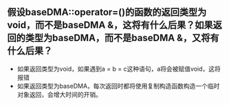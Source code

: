 ## 假设baseDMA::operator=()的函数的返回类型为void，而不是baseDMA &，这将有什么后果？如果返回的类型为baseDMA，而不是baseDMA &，又将有什么后果？

- 如果返回类型为void，如果遇到a = b = c这种语句，a将会被赋值void，这将报错
- 如果返回类型为baseDMA，每次返回时都将使用复制构造函数构造一个临时对象返回，会增大时间的开销。